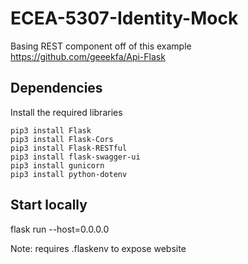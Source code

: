# ECEA-5307-Identity-Mock

Basing REST component off of this example
https://github.com/geeekfa/Api-Flask


## Dependencies

Install the required libraries
```
pip3 install Flask
pip3 install Flask-Cors
pip3 install Flask-RESTful
pip3 install flask-swagger-ui
pip3 install gunicorn
pip3 install python-dotenv
```

## Start locally
flask run --host=0.0.0.0

Note: requires .flaskenv to expose website
